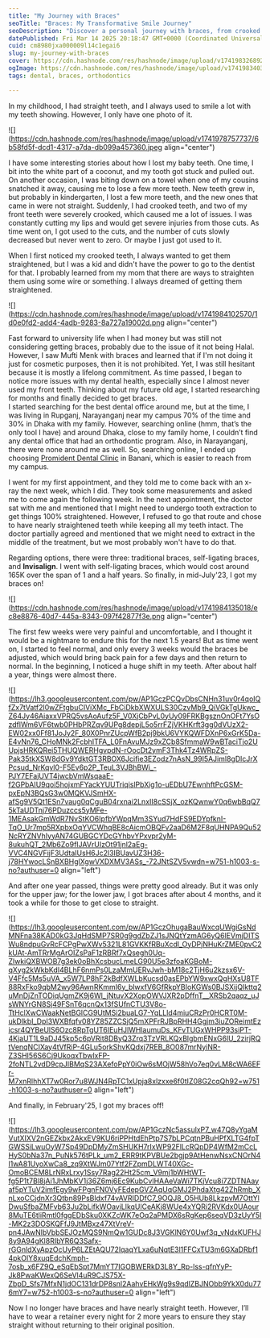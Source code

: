```yaml
---
title: "My Journey with Braces"
seoTitle: "Braces: My Transformative Smile Journey"
seoDescription: "Discover a personal journey with braces, from crooked childhood teeth to the transformation and challenges of achieving a straight smile"
datePublished: Fri Mar 14 2025 20:18:47 GMT+0000 (Coordinated Universal Time)
cuid: cm8980jxa000009l14c1egai6
slug: my-journey-with-braces
cover: https://cdn.hashnode.com/res/hashnode/image/upload/v1741983268923/16864bfc-3908-4177-ae30-cfb8e3f609b5.png
ogImage: https://cdn.hashnode.com/res/hashnode/image/upload/v1741983403983/045952d5-be02-4a01-ba00-1e68fb116f12.png
tags: dental, braces, orthodontics

---
```


In my childhood, I had straight teeth, and I always used to smile a lot with my teeth showing. However, I only have one photo of it.

![](https://cdn.hashnode.com/res/hashnode/image/upload/v1741978757737/6b58fd5f-dcd1-4317-a7da-db099a457360.jpeg align="center")

I have some interesting stories about how I lost my baby teeth. One time, I bit into the white part of a coconut, and my tooth got stuck and pulled out. On another occasion, I was biting down on a towel when one of my cousins snatched it away, causing me to lose a few more teeth. New teeth grew in, but probably in kindergarten, I lost a few more teeth, and the new ones that came in were not straight. Suddenly, I had crooked teeth, and two of my front teeth were severely crooked, which caused me a lot of issues. I was constantly cutting my lips and would get severe injuries from those cuts. As time went on, I got used to the cuts, and the number of cuts slowly decreased but never went to zero. Or maybe I just got used to it.

When I first noticed my crooked teeth, I always wanted to get them straightened, but I was a kid and didn't have the power to go to the dentist for that. I probably learned from my mom that there are ways to straighten them using some wire or something. I always dreamed of getting them straightened.

![](https://cdn.hashnode.com/res/hashnode/image/upload/v1741984102570/1d0e0fd2-add4-4adb-9283-8a727a19002d.png align="center")

Fast forward to university life when I had money but was still not considering getting braces, probably due to the issue of it not being Halal. However, I saw Mufti Menk with braces and learned that if I'm not doing it just for cosmetic purposes, then it is not prohibited. Yet, I was still hesitant because it is mostly a lifelong commitment. As time passed, I began to notice more issues with my dental health, especially since I almost never used my front teeth. Thinking about my future old age, I started researching for months and finally decided to get braces.  
I started searching for the best dental office around me, but at the time, I was living in Rupganj, Narayanganj near my campus 70% of the time and 30% in Dhaka with my family. However, searching online (hmm, that’s the only tool I have) and around Dhaka, close to my family home, I couldn’t find any dental office that had an orthodontic program. Also, in Narayanganj, there were none around me as well. So, searching online, I ended up choosing [Promident Dental Clinic](https://www.promidentdental.com) in Banani, which is easier to reach from my campus.

I went for my first appointment, and they told me to come back with an x-ray the next week, which I did. They took some measurements and asked me to come again the following week. In the next appointment, the doctor sat with me and mentioned that I might need to undergo tooth extraction to get things 100% straightened. However, I refused to go that route and chose to have nearly straightened teeth while keeping all my teeth intact. The doctor partially agreed and mentioned that we might need to extract in the middle of the treatment, but we most probably won't have to do that.

Regarding options, there were three: traditional braces, self-ligating braces, and **Invisalign**. I went with self-ligating braces, which would cost around 165K over the span of 1 and a half years. So finally, in mid-July'23, I got my braces on!

![](https://cdn.hashnode.com/res/hashnode/image/upload/v1741984135018/ec8e8876-40d7-445a-8343-097f42877f3e.png align="center")

The first few weeks were very painful and uncomfortable, and I thought it would be a nightmare to endure this for the next 1.5 years! But as time went on, I started to feel normal, and only every 3 weeks would the braces be adjusted, which would bring back pain for a few days and then return to normal. In the beginning, I noticed a huge shift in my teeth. After about half a year, things were almost there.

![](https://lh3.googleusercontent.com/pw/AP1GczPCQvDbsCNHn31uv0r4qoIQfZx7tVatf2l0wZFtgbuCIViXMc_FbCiDkbXWXULS30CzvMb9_QiVGkTgUkwc_Z64Jy46AiaxxVPRQ5vsAoAufz5F_V0XjCbPvL0yUy09FRKBgsznOnOFt7YsOzdflWm6VF6twb0PHbPRZqv9UPg8depjL5o5rrFZjVKHKrft3gg0dVUzX2-EW02xx0Ff81JoJy2F_80X0PnrZUcpWfB2pj9bkU6VYKQWFDXnP6xGrK5Da-E4vNn76_CHoMNk2FcbhITFA_L0FnAvuMJz9xZCb8SfmmaW9wBTaciTjo2UUpjsHRKQRei5THUQWERHgvpdN-rOocDt2ymF3Thk4Tz4WRpZS-Pak35tkXSW8dGv9YdktGT3RBOX6Jcifie3EZodz7nAsN_99I5AJiml8gDlcJrXPcsud_NrKqvl0-F5Ev6p2P_TeuL3VJBhBWi_-PJY7EFajUVT4jwcbVmWsqaaE-f2GPbAIU9qoi5hojxmFYackYUUTriqislPbXig1o-uEDbU7EwnhftPcGSM-pxEpN3BQsG3w0MQKVJSmHX-afSg9V5Qt1ESn7vaug0qCguB04rxnai2LnxII8cSSjX_ozKQwnwY0q6wbBqQ75kTaUDTnj76PDuzccs5yMFe-1MEAsakGmWdR7NvStKO6IpfbYWpqMm3SYud7HdFS9EDYpfknI-TqO_Ur7mp5RXpbxOqYVCWhqBE8cAicmOBQFv2aaD6M2F8qUHNPA9Qu52NcRYZNVhIyyAN74GUBGCYDcGYhbvYPxvpr2yM-8ukuhQT_2Mb6Zo9fIJAVrUIzOt91jnl2aEg-VVC4NGVFijF3UdtaIUsH6Jc2l3IBUavUZ3H36-j78HYwocLSnBXBHglXgwVXDXMV3ASs_-72JNtSZV5vwdn=w751-h1003-s-no?authuser=0 align="left")

And after one year passed, things were pretty good already. But it was only for the upper jaw; for the lower jaw, I got braces after about 4 months, and it took a while for those to get close to straight.

![](https://lh3.googleusercontent.com/pw/AP1GczOhugaBauWxcqUWgiGsNdMNFna38KAD0kG3JqHdSMP7SR0g9gdZbZJ1sJNQtYzmAG6yQ6lEVmjDITSWu8ndpuGvRcFCPgPwXWv5321L81GVKKfRBuXcdl_OyDPjNHuKrZME0pvC2kUAt-AmTRrMgArOIZsPaF1zRBRf7xQsegh0Uq-ZlwkiQXBWOB7g3ek0oBhXcsbucLmeLG90U5e3zfoaKGBoM-qXyg2kWkbKdI4BLhF6nmPs0LzaMmUERvJwh-bM18c2TjH6u2kzsx6V-V4Ffc5Ms5uVA_x5W7LP8hF2kBdfXWLbKucsd0asEPbYW9xwxQgHXsU8TF88RxFko9qbM2wy96AwnRKmmI6y_blwxfV6GfRkpYBIoKGWs0BJSXijQIkttq2uMnDjZnTODiqUgmZK9j6Wl_jNtuvX2XopOWVJXR2pDffnT__XRSb2qaqz_uJsWNYrGN8Sj49FSnT6qcnQx13fSUfnCTU3V8o-TtHclXwCWaakNetBGlCG9UtMSi2buaLG7-YqLLld4miuCRzPr0HCRT0M-ukDlkbI_DpI3WXBfqfv08YZ85ZZCSjQ5mXPFrRJBpRHH4Ggjm3iuZOReimtEzicsr4QYBeUlS6Ozc8RpTgUT6IEuHJlWHlaumuDs_KFvTUGxWHPP93siPT-4KjaUT1L9aDJ45kp5c6pVRit8DByQ3Zrq3TzVRLKQxBlgbmENxG6lU_2zirjRQtVenqNCIXay4tVfRiP-4GLu5orkShvKQdxj7REB_8O087mrNyiNR-Z3SHI56S6Cj9UkoqxTbwlxFP-2foNTL2vdD9cpJIBMqS23AXefoPpY0iOw6sMOjW58hVo7eq0vLM8cWA6EFr-M7xnRlhhXT7w0Ror7u8WJN4RpTC1xUpja8xlzxxe6f0tIZ08G2cqQh92=w751-h1003-s-no?authuser=0 align="left")

And finally, in February'25, I got my braces off!

![](https://lh3.googleusercontent.com/pw/AP1GczNc5assulxP7_w47Q8yYgaMVutXIXV2nGEZkbx2AkxEV9KU6riPPHtdEhPtp7S7bLPCqtnPBuHPfXLTG4fpTGWSSiLwuOyW7Sp49DpDMyZmSHUKH7rIxWP92FlLcRQpDP4WfM2mCcLHyS0bNa37n_PuNk576tPLk_um2_ERR9tKPVBUe2bgjp9AtHenwNsxCNOrN4l1wA81UyoXwCa8_zq9XtWJm07Ytf2FZpmDLWT40XGc-OmoBCEM8LrNRxLrxy1Ssy7Rag22Ht25cm_V9mj1bWHtWT-fg5P1t7Bl8jAi1JhMbKV1j36Z6mj6Ec9KubCvlHAAeVaWi7TKjVcu8i7ZDTNAayaf5pYTuV2imfEgy9wFPgnFN0VyFEdepGVZAqUqGMJ2PhdaXtg42ZhRmb_XnLxoCCjdnXr3Qtbn89PsBldxf74vAVRIDDfC7_9OQJ8_O5HUb8LkzpvM7OttYlDwuSfbaZMFvb63Ju2bLifkWOaviLlkqUlCeAKj8WUe4xYQRi2RVKdx0UAour8MuTE6tliRmtl0fggEDbSku0XKZcWK7eOq2aPMDX6sRgKep6seqVD3zUyY5I-MK2z3DOSKQFfJ9JtMBxz47XtVreV-pn4JAwNlbVbbSEJOzMQS9NmQw1GUDc8J3VGKlN6Y0Uwf3q_vNdxKUFHJ8y9A94gKl8RIbYR6Q3Safx-rGGnldXyApzOcUyP6LZEtAQU72IqaqYLxa6uNqtE3l1FFCxTU3m6GXaDRbf14pkOlY8xuqEdchKmph-7osb_x6FZ9Q_eSqEbSpt7MmYT7IGOBWERkD3L8Y_Rp-lss-qfnYyP-Jk8PwaKWexQ6SeVl4uR9CJS75X-ZbpD_Sfs7MfxN1jdOC131drDP8snl2AahvEHkWg9s9qdlZBJNObb9YkX0du776mY7=w752-h1003-s-no?authuser=0 align="left")

Now I no longer have braces and have nearly straight teeth. However, I’ll have to wear a retainer every night for 2 more years to ensure they stay straight without returning to their original position.
